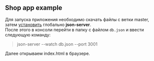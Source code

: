 **Shop app example**
-----------------------------------
Для запуска приложения необходимо скачать файлы с ветки master, затем [установить](https://github.com/typicode/json-server) глобально **json-server**. <br />
После этого в консоли перейти в папку с файлом `db.json` и ввести следующую команду:
> json-server --watch db.json --port 3001 <br />

Далее открываем index.html в браузере.
